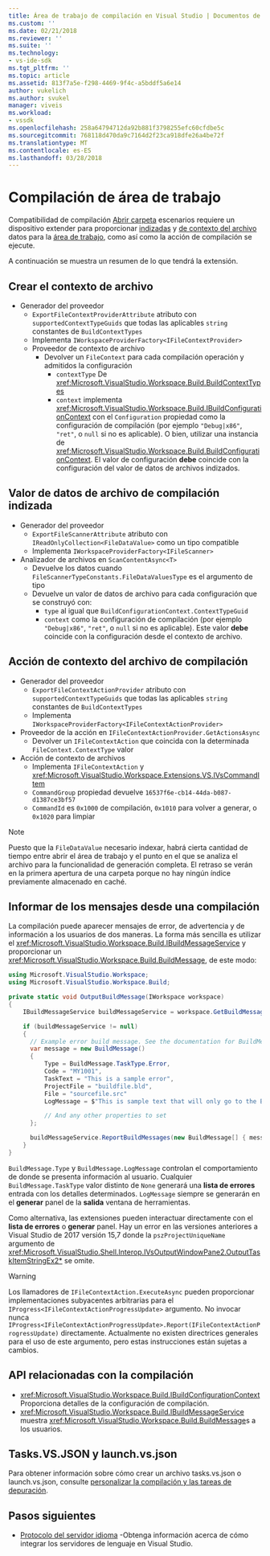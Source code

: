 ```yaml
---
title: Área de trabajo de compilación en Visual Studio | Documentos de Microsoft
ms.custom: ''
ms.date: 02/21/2018
ms.reviewer: ''
ms.suite: ''
ms.technology:
- vs-ide-sdk
ms.tgt_pltfrm: ''
ms.topic: article
ms.assetid: 813f7a5e-f298-4469-9f4c-a5bddf5a6e14
author: vukelich
ms.author: svukel
manager: viveis
ms.workload:
- vssdk
ms.openlocfilehash: 258a64794712da92b881f3798255efc60cfdbe5c
ms.sourcegitcommit: 768118d470da9c7164d2f23ca918dfe26a4be72f
ms.translationtype: MT
ms.contentlocale: es-ES
ms.lasthandoff: 03/28/2018
---
```

# <a name="workspace-build"></a>Compilación de área de trabajo

Compatibilidad de compilación [Abrir carpeta](../ide/develop-code-in-visual-studio-without-projects-or-solutions.md) escenarios requiere un dispositivo extender para proporcionar [indizadas](workspace-indexing.md) y [de contexto del archivo](workspace-file-contexts.md) datos para la [área de trabajo](workspaces.md), como así como la acción de compilación se ejecute.

A continuación se muestra un resumen de lo que tendrá la extensión.

## <a name="build-file-context"></a>Crear el contexto de archivo

- Generador del proveedor
  - `ExportFileContextProviderAttribute` atributo con `supportedContextTypeGuids` que todas las aplicables `string` constantes de `BuildContextTypes`
  - Implementa `IWorkspaceProviderFactory<IFileContextProvider>`
  - Proveedor de contexto de archivo
    - Devolver un `FileContext` para cada compilación operación y admitidos la configuración
      - `contextType` De <xref:Microsoft.VisualStudio.Workspace.Build.BuildContextTypes>
      - `context` implementa <xref:Microsoft.VisualStudio.Workspace.Build.IBuildConfigurationContext> con el `Configuration` propiedad como la configuración de compilación (por ejemplo `"Debug|x86"`, `"ret"`, o `null` si no es aplicable). O bien, utilizar una instancia de <xref:Microsoft.VisualStudio.Workspace.Build.BuildConfigurationContext>. El valor de configuración **debe** coincide con la configuración del valor de datos de archivos indizados.

## <a name="indexed-build-file-data-value"></a>Valor de datos de archivo de compilación indizada

- Generador del proveedor
  - `ExportFileScannerAttribute` atributo con `IReadOnlyCollection<FileDataValue>` como un tipo compatible
  - Implementa `IWorkspaceProviderFactory<IFileScanner>`
- Analizador de archivos en `ScanContentAsync<T>`
  - Devuelve los datos cuando `FileScannerTypeConstants.FileDataValuesType` es el argumento de tipo
  - Devuelve un valor de datos de archivo para cada configuración que se construyó con:
    - `type` al igual que `BuildConfigurationContext.ContextTypeGuid`
    - `context` como la configuración de compilación (por ejemplo `"Debug|x86"`, `"ret"`, o `null` si no es aplicable). Este valor **debe** coincide con la configuración desde el contexto de archivo.

## <a name="build-file-context-action"></a>Acción de contexto del archivo de compilación

- Generador del proveedor
  - `ExportFileContextActionProvider` atributo con `supportedContextTypeGuids` que todas las aplicables `string` constantes de `BuildContextTypes`
  - Implementa `IWorkspaceProviderFactory<IFileContextActionProvider>`
- Proveedor de la acción en `IFileContextActionProvider.GetActionsAsync`
  - Devolver un `IFileContextAction` que coincida con la determinada `FileContext.ContextType` valor
- Acción de contexto de archivos
  - Implementa `IFileContextAction` y <xref:Microsoft.VisualStudio.Workspace.Extensions.VS.IVsCommandItem>
  - `CommandGroup` propiedad devuelve `16537f6e-cb14-44da-b087-d1387ce3bf57`
  - `CommandId` es `0x1000` de compilación, `0x1010` para volver a generar, o `0x1020` para limpiar

>[!NOTE]
>Puesto que la `FileDataValue` necesario indexar, habrá cierta cantidad de tiempo entre abrir el área de trabajo y el punto en el que se analiza el archivo para la funcionalidad de generación completa. El retraso se verán en la primera apertura de una carpeta porque no hay ningún índice previamente almacenado en caché.

## <a name="reporting-messages-from-a-build"></a>Informar de los mensajes desde una compilación

La compilación puede aparecer mensajes de error, de advertencia y de información a los usuarios de dos maneras. La forma más sencilla es utilizar el <xref:Microsoft.VisualStudio.Workspace.Build.IBuildMessageService> y proporcionar un <xref:Microsoft.VisualStudio.Workspace.Build.BuildMessage>, de este modo:

```csharp
using Microsoft.VisualStudio.Workspace;
using Microsoft.VisualStudio.Workspace.Build;

private static void OutputBuildMessage(IWorkspace workspace)
{
    IBuildMessageService buildMessageService = workspace.GetBuildMessageService();

    if (buildMessageService != null)
    {
      // Example error build message. See the documentation for BuildMessage for more information.
      var message = new BuildMessage()
      {
          Type = BuildMessage.TaskType.Error,
          Code = "MY1001",
          TaskText = "This is a sample error",
          ProjectFile = "buildfile.bld",
          File = "sourcefile.src"
          LogMessage = $"This is sample text that will only go to the Build output window pane.\n"

          // And any other properties to set
      };

      buildMessageService.ReportBuildMessages(new BuildMessage[] { message });
    }
}
```

`BuildMessage.Type` y `BuildMessage.LogMessage` controlan el comportamiento de donde se presenta información al usuario. Cualquier `BuildMessage.TaskType` valor distinto de `None` generará una **lista de errores** entrada con los detalles determinados. `LogMessage` siempre se generarán en el **generar** panel de la **salida** ventana de herramientas.

Como alternativa, las extensiones pueden interactuar directamente con el **lista de errores** o **generar** panel. Hay un error en las versiones anteriores a Visual Studio de 2017 versión 15,7 donde la `pszProjectUniqueName` argumento de <xref:Microsoft.VisualStudio.Shell.Interop.IVsOutputWindowPane2.OutputTaskItemStringEx2*> se omite.

>[!WARNING]
>Los llamadores de `IFileContextAction.ExecuteAsync` pueden proporcionar implementaciones subyacentes arbitrarias para el `IProgress<IFileContextActionProgressUpdate>` argumento. No invocar nunca `IProgress<IFileContextActionProgressUpdate>.Report(IFileContextActionProgressUpdate)` directamente. Actualmente no existen directrices generales para el uso de este argumento, pero estas instrucciones están sujetas a cambios.

## <a name="build-related-apis"></a>API relacionadas con la compilación

- <xref:Microsoft.VisualStudio.Workspace.Build.IBuildConfigurationContext> Proporciona detalles de la configuración de compilación.
- <xref:Microsoft.VisualStudio.Workspace.Build.IBuildMessageService> muestra <xref:Microsoft.VisualStudio.Workspace.Build.BuildMessage>s a los usuarios.

## <a name="tasksvsjson-and-launchvsjson"></a>Tasks.VS.JSON y launch.vs.json

Para obtener información sobre cómo crear un archivo tasks.vs.json o launch.vs.json, consulte [personalizar la compilación y las tareas de depuración](../ide/customize-build-and-debug-tasks-in-visual-studio.md).

## <a name="next-steps"></a>Pasos siguientes

* [Protocolo del servidor idioma](language-server-protocol.md) -Obtenga información acerca de cómo integrar los servidores de lenguaje en Visual Studio.